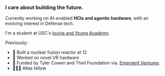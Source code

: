 ### I care about building the future.

Currently working on AI-enabled **HCIs and agentic hardware**, with an evolving interest in Defense tech.

I'm a student at USC's [Iovine and Young Academy](https://iovine-young.usc.edu/).

Previously:

 - 🧪 Built a nuclear fusion reactor at 12
 - 🥽 Worked on novel VR hardware
 - 🏅 Funded by Tyler Cowen and Thiel Foundation via. [Emergent Ventures](https://marginalrevolution.com/marginalrevolution/2022/10/emergent-ventures-22nd-cohort.html).
 - 👨🏻‍💻 Atlas fellow

<!--
**JacksonOswalt/JacksonOswalt** is a ✨ _special_ ✨ repository because its `README.md` (this file) appears on your GitHub profile.

Here are some ideas to get you started:

- 🔭 I’m currently working on ...
- 🌱 I’m currently learning ...
- 👯 I’m looking to collaborate on ...
- 🤔 I’m looking for help with ...
- 💬 Ask me about ...
- 📫 How to reach me: ...
- 😄 Pronouns: ...
- ⚡ Fun fact: ...
-->
